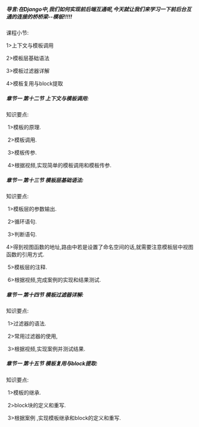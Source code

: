 ##### 导言:在Django中,我们如何实现前后端互通呢,今天就让我们来学习一下前后台互通的连接的桥桥梁--模板!!!!!

课程小节:  

1>上下文与模板调用

2>模板层基础语法

3>模板过滤器详解

4>模板复用与block提取

##### 章节一  第十二节 上下文与模板调用:
   知识要点:

​        1>模板的原理.

​        2>模板调用.

​        3>模板传参.

​        4>根据视频,实现简单的模板调用和模板传参.

##### 章节一  第十三节 模板层基础语法:
   知识要点:

​        1>模板层的参数输出.

​        2>循环语句.

​        3>判断语句.

​        4>得到视图函数的地址,路由中若是设置了命名空间的话,就需要注意模板层中视图函数的引用方式.

​        5>模板层的注释.

​        6>根据视频,完成案例的实现和结果测试.

##### 章节一  第十四节 模板过滤器详解:
   知识要点:

​        1>过滤器的语法.

​        2>常用过滤器的使用,

​        3>根据视频,实现案例并测试结果.

##### 章节一  第十五节 模板复用与block提取:
   知识要点:

​        1>模板的继承.

​        2>block块的定义和重写.

​        3>根据案例 ,实现模板继承和block的定义和重写.